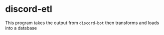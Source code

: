 # discord-etl
This program takes the output from `discord-bot` then transforms and loads into a database

